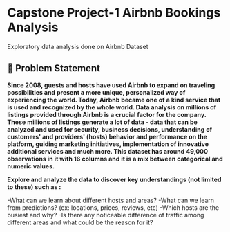 # **Capstone Project-1 Airbnb Bookings Analysis**
Exploratory data analysis done on Airbnb Dataset

## 📝 **Problem Statement**

**Since 2008, guests and hosts have used Airbnb to expand on traveling possibilities and present a more unique, personalized way of experiencing the world. Today, Airbnb became one of a kind service that is used and recognized by the whole world. Data analysis on millions of listings provided through Airbnb is a crucial factor for the company. These millions of listings generate a lot of data - data that can be analyzed and used for security, business decisions, understanding of customers' and providers' (hosts) behavior and performance on the platform, guiding marketing initiatives, implementation of innovative additional services and much more.
This dataset has around 49,000 observations in it with 16 columns and it is a mix between categorical and numeric values.**

**Explore and analyze the data to discover key understandings (not limited to these) such as :**

-What can we learn about different hosts and areas?
-What can we learn from predictions? (ex: locations, prices, reviews, etc)
-Which hosts are the busiest and why?
-Is there any noticeable difference of traffic among different areas and what could be the reason for it?

